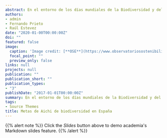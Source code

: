 ```yaml
---
abstract: En el entorno de los días mundiales de la Biodiversidad y del Medio Ambiente el Observatorio de Sostenibilidad ha presentado el Informe sobre el cumplimiento de las Metas de Aichi de biodiversidad en España, analizando cómo las diferentes metas han sido abordadas.(https://www.observatoriosostenibilidad.com/2021/06/23/metas-de-aichi-de-biodiversidad-en-espana)
authors:
- admin
- Fernando Prieto
- Raúl Estevez
date: "2020-01-00T00:00:00Z"
doi: ""
featured: false
image:
  caption: 'Image credit: [**OSE**](https://www.observatoriosostenibilidad.com/2021/06/23/metas-de-aichi-de-biodiversidad-en-espana/)'
  focal_point: ""
  preview_only: false
links: null
projects: null
publication: ""
publication_short: ""
publication_types:
- "3"
publishDate: "2017-01-01T00:00:00Z"
summary: En el entorno de los días mundiales de la Biodiversidad y del Medio Ambiente el Observatorio de Sostenibilidad ha presentado el Informe sobre el cumplimiento de las Metas de Aichi de biodiversidad en España, analizando cómo las diferentes metas han sido abordadas.
tags:
- Source Themes
title: Metas de Aichi de biodiversidad en España
---
```


{{% alert note %}}
Click the *Slides* button above to demo academia's Markdown slides feature.
{{% /alert %}}


